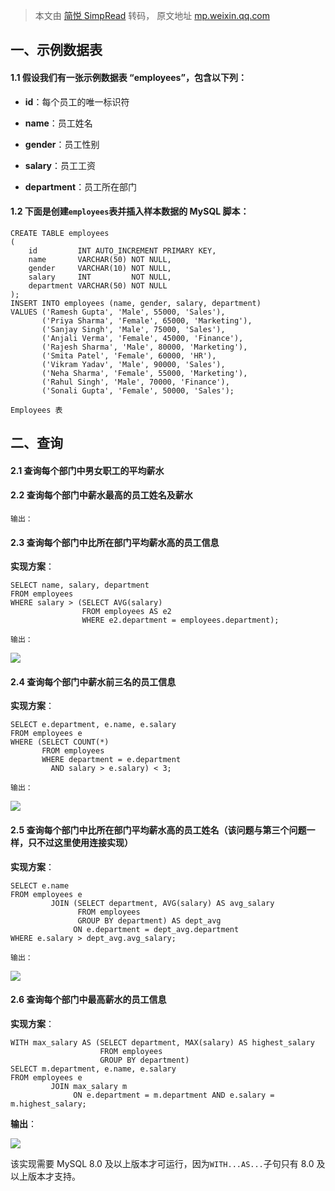 > 本文由 [简悦 SimpRead](http://ksria.com/simpread/) 转码， 原文地址 [mp.weixin.qq.com](https://mp.weixin.qq.com/s?__biz=MzIwOTU0ODQxNA==&mid=2247484239&idx=1&sn=4413ad2b5dd1c3d1604a3585dc758e3b&chksm=9773665ea004ef48587d261634285abcb9b01492f2771b0f91f17b247a329d2a623f7a8712e8&scene=21#wechat_redirect)

一、示例数据表
-------

#### 1.1 假设我们有一张示例数据表 “**employees**”，包含以下列：

*   **id**：每个员工的唯一标识符
    
*   **name**：员工姓名
    
*   **gender**：员工性别
    
*   **salary**：员工工资
    
*   **department**：员工所在部门
    

#### 1.2 下面是创建`employees`表并插入样本数据的 MySQL 脚本：

```
CREATE TABLE employees
(
    id         INT AUTO_INCREMENT PRIMARY KEY,
    name       VARCHAR(50) NOT NULL,
    gender     VARCHAR(10) NOT NULL,
    salary     INT         NOT NULL,
    department VARCHAR(50) NOT NULL
);
INSERT INTO employees (name, gender, salary, department)
VALUES ('Ramesh Gupta', 'Male', 55000, 'Sales'),
       ('Priya Sharma', 'Female', 65000, 'Marketing'),
       ('Sanjay Singh', 'Male', 75000, 'Sales'),
       ('Anjali Verma', 'Female', 45000, 'Finance'),
       ('Rajesh Sharma', 'Male', 80000, 'Marketing'),
       ('Smita Patel', 'Female', 60000, 'HR'),
       ('Vikram Yadav', 'Male', 90000, 'Sales'),
       ('Neha Sharma', 'Female', 55000, 'Marketing'),
       ('Rahul Singh', 'Male', 70000, 'Finance'),
       ('Sonali Gupta', 'Female', 50000, 'Sales');

```

```
Employees 表

```

二、查询
----

#### 2.1 查询每个部门中男女职工的平均薪水

#### 2.2 查询每个部门中薪水最高的员工姓名及薪水

```
输出：

```

#### 2.3 查询每个部门中比所在部门平均薪水高的员工信息

**实现方案**：

```
SELECT name, salary, department
FROM employees
WHERE salary > (SELECT AVG(salary)
                FROM employees AS e2
                WHERE e2.department = employees.department);

```

```
输出：

```

![](https://mmbiz.qpic.cn/mmbiz_png/LDBRqwNJEPiaayPT5x34zsKSPZMTHQ6l6eA9VhwbmibyPKw0G0mQ2sdVAM84ibLhI8O8ficoYxZGQyib7flgj4cZicicA/640?wx_fmt=png)

#### 2.4 查询每个部门中薪水前三名的员工信息

**实现方案**：

```
SELECT e.department, e.name, e.salary
FROM employees e
WHERE (SELECT COUNT(*)
       FROM employees
       WHERE department = e.department
         AND salary > e.salary) < 3;

```

```
输出：

```

![](https://mmbiz.qpic.cn/mmbiz_png/LDBRqwNJEPiaayPT5x34zsKSPZMTHQ6l6iaJUxNxibbyc196WHBic02KcuPlToxt0P3oXh1B0L6G7C839WwEPsd9Ew/640?wx_fmt=png)

#### 2.5 查询每个部门中比所在部门平均薪水高的员工姓名（该问题与第三个问题一样，只不过这里使用连接实现）

**实现方案**：

```
SELECT e.name
FROM employees e
         JOIN (SELECT department, AVG(salary) AS avg_salary
               FROM employees
               GROUP BY department) AS dept_avg
              ON e.department = dept_avg.department
WHERE e.salary > dept_avg.avg_salary;

```

```
输出：

```

![](https://mmbiz.qpic.cn/mmbiz_png/LDBRqwNJEPiaayPT5x34zsKSPZMTHQ6l6L22V0Hq4e0d9phRciaelEIedIsdJBdgPvqebibHNFkLSD2tTIoWIQyVQ/640?wx_fmt=png)

#### 2.6 查询每个部门中最高薪水的员工信息

**实现方案**：

```
WITH max_salary AS (SELECT department, MAX(salary) AS highest_salary
                    FROM employees
                    GROUP BY department)
SELECT m.department, e.name, e.salary
FROM employees e
         JOIN max_salary m
              ON e.department = m.department AND e.salary = m.highest_salary;

```

**输出**：

![](https://mmbiz.qpic.cn/mmbiz_png/LDBRqwNJEPiaayPT5x34zsKSPZMTHQ6l6Ma3dgYfOJhHv3BuNzUu6ZSXK8LMxDrf0dLhKnG9us5x8E04wRhrP0A/640?wx_fmt=png)

该实现需要 MySQL 8.0 及以上版本才可运行，因为`WITH...AS...`子句只有 8.0 及以上版本才支持。